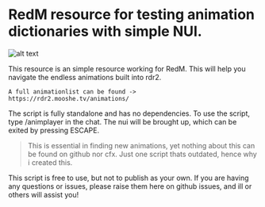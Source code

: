 # RedM resource for testing animation dictionaries with simple NUI.

![alt text](https://cdn.discordapp.com/attachments/919337262829936691/1067199994962137260/image.png)

This resource is an simple resource working for RedM.
This will help you navigate the endless animations built into rdr2.

```
A full animationlist can be found -> https://rdr2.mooshe.tv/animations/
```

The script is fully standalone and has no dependencies.
To use the script, type /animplayer in the chat. The nui will be brought up, which can be exited by pressing ESCAPE.

> This is essential in finding new animations, yet nothing about this can be found on github nor cfx. Just one script thats outdated, hence why i created this.

This script is free to use, but not to publish as your own.
If you are having any questions or issues, please raise them here on github issues, and ill or others will assist you!
